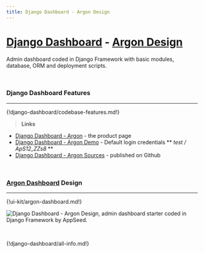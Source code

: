 ```yaml
---
title: Django Dashboard - Argon Design
---
```


# [Django Dashboard](http://appseed.us/admin-dashboards/django) - [Argon Design](https://appseed.us/admin-dashboards/django-dashboard-argon)

Admin dashboard coded in Django Framework with basic modules, database, ORM and deployment scripts.

<br />

### Django Dashboard Features
---

{!django-dashboard/codebase-features.md!}

> **Links**

- [Django Dashboard - Argon](https://appseed.us/admin-dashboards/django-dashboard-argon) - the product page
- [Django Dashboard - Argon Demo](https://django-dashboard-argon.appseed.us/login/) - Default login credentials ** *test / ApS12_ZZs8* **
- [Django Dashboard - Argon Sources](https://github.com/app-generator/django-dashboard-argon) - published on Github

<br />

### [Argon Dashboard](/bootstrap-template/argon-dashboard/) Design
---

{!ui-kit/argon-dashboard.md!}

![Django Dashboard - Argon Design, admin dashboard starter coded in Django Framework by AppSeed.](https://raw.githubusercontent.com/app-generator/django-dashboard-argon/master/media/django-dashboard-argon-screen.png) 

<br />

{!django-dashboard/all-info.md!}
